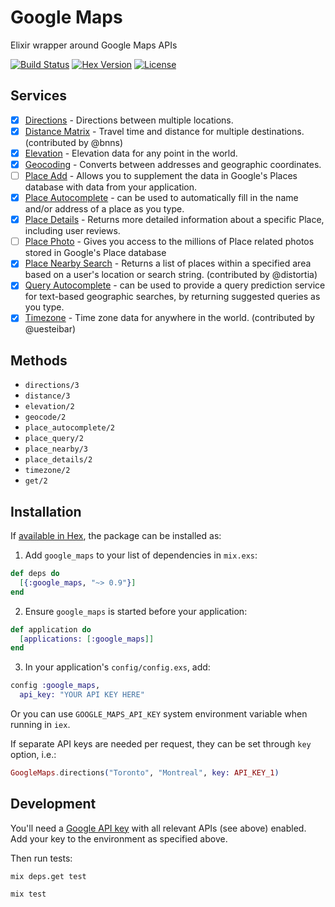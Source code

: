 # Google Maps

Elixir wrapper around Google Maps APIs

[![Build Status](https://img.shields.io/travis/sntran/ex_maps/master.svg)](https://travis-ci.org/sntran/ex_maps)
[![Hex Version](https://img.shields.io/hexpm/v/google_maps.svg)](https://hex.pm/packages/google_maps)
[![License](http://img.shields.io/badge/license-MIT-brightgreen.svg)](http://opensource.org/licenses/MIT)

## Services

- [x] [Directions](https://developers.google.com/maps/documentation/directions/intro) - Directions between multiple locations.
- [x] [Distance Matrix](https://developers.google.com/maps/documentation/distance-matrix/intro) - Travel time and distance for multiple destinations. (contributed by @bnns)
- [x] [Elevation](https://developers.google.com/maps/documentation/elevation/intro) - Elevation data for any point in the world.
- [x] [Geocoding](https://developers.google.com/maps/documentation/geocoding/intro) - Converts between addresses and geographic coordinates.
- [ ] [Place Add](https://developers.google.com/places/web-service/add-place) - Allows you to supplement the data in Google's Places database with data from your application.
- [x] [Place Autocomplete](https://developers.google.com/places/web-service/autocomplete) - can be used to automatically fill in the name and/or address of a place as you type.
- [x] [Place Details](https://developers.google.com/places/web-service/details) - Returns more detailed information about a specific Place, including user reviews.
- [ ] [Place Photo](https://developers.google.com/places/web-service/photos) - Gives you access to the millions of Place related photos stored in Google's Place database
- [x] [Place Nearby Search](https://developers.google.com/places/web-service/search#PlaceSearchRequests) - Returns a list of places within a specified area based on a user's location or search string. (contributed by @distortia)
- [x] [Query Autocomplete](https://developers.google.com/places/web-service/query) - can be used to provide a query prediction service for text-based geographic searches, by returning suggested queries as you type.
- [x] [Timezone](https://developers.google.com/maps/documentation/timezone/intro) - Time zone data for anywhere in the world. (contributed by @uesteibar)

## Methods

- `directions/3`
- `distance/3`
- `elevation/2`
- `geocode/2`
- `place_autocomplete/2`
- `place_query/2`
- `place_nearby/3`
- `place_details/2`
- `timezone/2`
- `get/2`

## Installation

If [available in Hex](https://hex.pm/docs/publish), the package can be installed as:

1. Add `google_maps` to your list of dependencies in `mix.exs`:

```elixir
def deps do
  [{:google_maps, "~> 0.9"}]
end
```

2. Ensure `google_maps` is started before your application:

```elixir
def application do
  [applications: [:google_maps]]
end
```

3. In your application's `config/config.exs`, add:

```elixir
config :google_maps,
  api_key: "YOUR API KEY HERE"
```

Or you can use `GOOGLE_MAPS_API_KEY` system environment variable when running in `iex`.

If separate API keys are needed per request, they can be set through
`key` option, i.e.:

```elixir
GoogleMaps.directions("Toronto", "Montreal", key: API_KEY_1)
```

## Development

You'll need a [Google API key](https://console.developers.google.com) with
all relevant APIs (see above) enabled. Add your key to the environment as specified above.

Then run tests:

`mix deps.get test`

`mix test`
